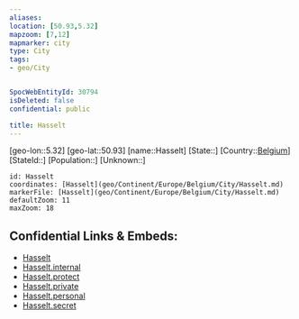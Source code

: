 ```yaml
---
aliases: 
location: [50.93,5.32]
mapzoom: [7,12] 
mapmarker: city 
type: City
tags:
- geo/City


SpocWebEntityId: 30794
isDeleted: false
confidential: public

title: Hasselt
---
```

[geo-lon::5.32]
[geo-lat::50.93]
[name::Hasselt]
[State::]
[Country::[Belgium](geo/Continent/Europe/Belgium.md)]
[StateId::]
[Population::]
[Unknown::]


```leaflet
id: Hasselt
coordinates: [Hasselt](geo/Continent/Europe/Belgium/City/Hasselt.md)
markerFile: [Hasselt](geo/Continent/Europe/Belgium/City/Hasselt.md)
defaultZoom: 11 
maxZoom: 18
```


## Confidential Links & Embeds: 
- [Hasselt](../../../../../../_public/geo/Continent/Europe/Belgium/City/Hasselt.md) 
- [Hasselt.internal](../../../../../../_internal/geo/Continent/Europe/Belgium/City/Hasselt.internal.md) 
- [Hasselt.protect](../../../../../../_protect/geo/Continent/Europe/Belgium/City/Hasselt.protect.md) 
- [Hasselt.private](../../../../../../_private/geo/Continent/Europe/Belgium/City/Hasselt.private.md) 
- [Hasselt.personal](../../../../../../_personal/geo/Continent/Europe/Belgium/City/Hasselt.personal.md) 
- [Hasselt.secret](../../../../../../_secret/geo/Continent/Europe/Belgium/City/Hasselt.secret.md) 

